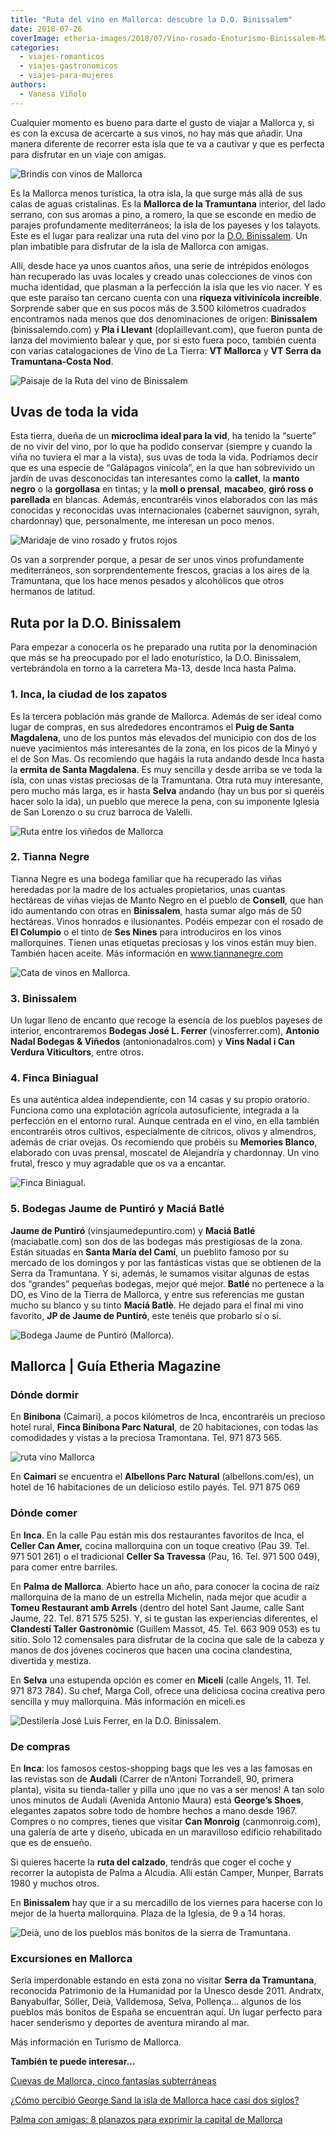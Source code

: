 ```yaml
---
title: "Ruta del vino en Mallorca: descubre la D.O. Binissalem"
date: 2018-07-26
coverImage: etheria-images/2018/07/Vino-rosado-Enoturismo-Binissalem-Mallorca-e1553175846903.jpg
categories: 
  - viajes-romanticos
  - viajes-gastronomicos
  - viajes-para-mujeres
authors: 
  - Vanesa Viñolo
---
```


Cualquier momento es bueno para darte el gusto de viajar a Mallorca y, si es con la 
excusa de acercarte a sus vinos, no hay más que añadir. Una manera diferente de recorrer 
esta isla que te va a cautivar y que es perfecta para disfrutar en un viaje con amigas. 

![Brindis con vinos de Mallorca](etheria-images/2018/07/amigas-vino-Enoturismo-Binissalem-Mallorca-Torres-1024x687.jpg "© CRDO Binissalem (Mallorca)/ M.Torres")

Es la Mallorca menos turística, la otra isla, la que surge más allá de sus calas de 
aguas cristalinas. Es la **Mallorca de la Tramuntana** interior, del lado serrano, con 
sus aromas a pino, a romero, la que se esconde en medio de parajes profundamente 
mediterráneos; la isla de los payeses y los talayots. Este es el lugar para realizar una 
ruta del vino por la [D.O. Binissalem](https://binissalemdo.com/). Un plan imbatible 
para disfrutar de la isla de Mallorca con amigas. 

Allí, desde hace ya unos cuantos años, una serie de intrépidos enólogos han recuperado 
las uvas locales y creado unas colecciones de vinos con mucha identidad, que plasman a 
la perfección la isla que les vio nacer. Y es que este paraíso tan cercano cuenta con 
una **riqueza vitivinícola increíble**. Sorprende saber que en sus pocos más de 3.500 
kilómetros cuadrados encontramos nada menos que dos denominaciones de origen: 
**Binissalem** (binissalemdo.com) y **Pla i Llevant** (doplaillevant.com), que fueron 
punta de lanza del movimiento balear y que, por si esto fuera poco, también cuenta con 
varias catalogaciones de Vino de La Tierra: **VT Mallorca** y **VT Serra da 
Tramuntana-Costa Nod**. 

![Paisaje de la Ruta del vino de Binissalem](etheria-images/2018/07/pueblo-Enoturismo-Binissalem-Mallorca-Torres-1024x683.jpg "© CRDO Binissalem (Mallorca)/ M.Torres")

## Uvas de toda la vida

Esta tierra, dueña de un **microclima ideal para la vid**, ha tenido la “suerte” de no 
vivir del vino, por lo que ha podido conservar (siempre y cuando la viña no tuviera el 
mar a la vista), sus uvas de toda la vida. Podríamos decir que es una especie de 
“Galápagos vinícola”, en la que han sobrevivido un jardín de uvas desconocidas tan 
interesantes como la **callet**, la **manto negro** o la **gorgollasa** en tintas; y la 
**moll o prensal**, **macabeo**, **giró ross o parellada** en blancas. Además, 
encontraréis vinos elaborados con las más conocidas y reconocidas uvas internacionales 
(cabernet sauvignon, syrah, chardonnay) que, personalmente, me interesan un poco menos. 

![Maridaje de vino rosado y frutos rojos](etheria-images/2018/07/Vino-rosado-Enoturismo-Binissalem-Mallorca-855x1024.jpg "Ruta del vino de Binissalem. © CRDO Binissalem (Mallorca).")

Os van a sorprender porque, a pesar de ser unos vinos profundamente mediterráneos, son 
sorprendentemente frescos, gracias a los aires de la Tramuntana, que los hace menos 
pesados y alcohólicos que otros hermanos de latitud. 

## Ruta por la D.O. Binissalem

Para empezar a conocerla os he preparado una rutita por la denominación que más se ha 
preocupado por el lado enoturístico, la D.O. Binissalem, vertebrándola en torno a la 
carretera Ma-13, desde Inca hasta Palma. 

### 1\. Inca, la ciudad de los zapatos

Es la tercera población más grande de Mallorca. Además de ser ideal como lugar de 
compras, en sus alrededores encontramos el **Puig de Santa Magdalena**, uno de los 
puntos más elevados del municipio con dos de los nueve yacimientos más interesantes de 
la zona, en los picos de la Minyó y el de Son Mas. Os recomiendo que hagáis la ruta 
andando desde Inca hasta la **ermita de Santa Magdalena**. Es muy sencilla y desde 
arriba se ve toda la isla, con unas vistas preciosas de la Tramuntana. Otra ruta muy 
interesante, pero mucho más larga, es ir hasta **Selva** andando (hay un bus por si 
queréis hacer solo la ida), un pueblo que merece la pena, con su imponente Iglesia de 
San Lorenzo o su cruz barroca de Valelli. 

![Ruta entre los viñedos de Mallorca](etheria-images/2018/07/Enoturismo-Binissalem-Mallorca-caminata-1024x614.jpg "© CRDO Binissalem (Mallorca).")

### 2\. Tianna Negre

Tianna Negre es una bodega familiar que ha recuperado las viñas heredadas por la madre 
de los actuales propietarios, unas cuantas hectáreas de viñas viejas de Manto Negro en 
el pueblo de **Consell**, que han ido aumentando con otras en **Binissalem**, hasta 
sumar algo más de 50 hectáreas. Vinos honrados e ilusionantes. Podéis empezar con el 
rosado de **El Columpio** o el tinto de **Ses Nines** para introduciros en los vinos 
mallorquines. Tienen unas etiquetas preciosas y los vinos están muy bien. También hacen 
aceite. Más información en www.tiannanegre.com 

![Cata de vinos en Mallorca.](etheria-images/2018/07/Enoturismo-Binissalem-Mallorca-cata-1024x553.jpg "Cata de vinos. © CRDO Binissalem (Mallorca).")

### 3\. Binissalem

Un lugar lleno de encanto que recoge la esencia de los pueblos payeses de interior, 
encontraremos **Bodegas José L. Ferrer** (vinosferrer.com), **Antonio Nadal Bodegas & 
Viñedos** (antonionadalros.com) y **Vins Nadal i Can Verdura Viticultors**, entre otros. 

### 4\. Finca Biniagual

Es una auténtica aldea independiente, con 14 casas y su propio oratorio. Funciona como 
una explotación agrícola autosuficiente, integrada a la perfección en el entorno rural. 
Aunque centrada en el vino, en ella también encontraréis otros cultivos, especialmente 
de cítricos, olivos y almendros, además de criar ovejas. Os recomiendo que probéis su 
**Memories Blanco**, elaborado con uvas prensal, moscatel de Alejandría y chardonnay. Un 
vino frutal, fresco y muy agradable que os va a encantar. 

![Finca Biniagual.](etheria-images/2018/07/Finca-Benbingual-1024x576.jpg "Finca Biniagual.")

### 5\. Bodegas Jaume de Puntiró y Maciá Batlé

**Jaume de Puntiró** (vinsjaumedepuntiro.com) y **Maciá Batlé** (maciabatle.com) son dos 
de las bodegas más prestigiosas de la zona. Están situadas en **Santa María del Camí**, 
un pueblito famoso por su mercado de los domingos y por las fantásticas vistas que se 
obtienen de la Serra da Tramuntana. Y si, además, le sumamos visitar algunas de estas 
dos “grandes” pequeñas bodegas, mejor qué mejor. **Batlé** no pertenece a la DO, es Vino 
de la Tierra de Mallorca, y entre sus referencias me gustan mucho su blanco y su tinto 
**Maciá Batlè**. He dejado para el final mi vino favorito, **JP de Jaume de Puntiró**, 
este tenéis que probarlo sí o sí. 

![Bodega Jaume de Puntiró (Mallorca).](etheria-images/2018/07/Bodega-Jaume-Puntiro-mallorca-enoturismo-1024x682.jpg "© Bodega Jaume de Puntiró (Mallorca).")

## Mallorca | Guía Etheria Magazine

### Dónde dormir

En **Binibona** (Caimari), a pocos kilómetros de Inca, encontraréis un precioso hotel 
rural, **Finca Binibona Parc Natural**, de 20 habitaciones, con todas las comodidades y 
vistas a la preciosa Tramontana. Tel. 971 873 565. 

![ruta vino Mallorca](etheria-images/2018/07/Albellons-terraza-1024x576.jpg "Terraza del hotel rural Albellons Parc Natural (Mallorca).")

En **Caimari** se encuentra el **Albellons Parc Natural** (albellons.com/es), un hotel 
de 16 habitaciones de un delicioso estilo payés. Tel. 971 875 069 

### Dónde comer

En **Inca**. En la calle Pau están mis dos restaurantes favoritos de Inca, el **Celler 
Can Amer,** cocina mallorquina con un toque creativo (Pau 39. Tel. 971 501 261) o el 
tradicional **Celler Sa Travessa** (Pau, 16. Tel. 971 500 049), para comer entre 
barriles. 

En **Palma de Mallorca**. Abierto hace un año, para conocer la cocina de raíz 
mallorquina de la mano de un estrella Michelin, nada mejor que acudir a **Tomeu 
Restaurant amb Arrels** (dentro del hotel Sant Jaume, calle Sant Jaume, 22. Tel. 871 575 
525). Y, si te gustan las experiencias diferentes, el **Clandestí Taller Gastronòmic** 
(Guillem Massot, 45. Tel. 663 909 053) es tu sitio. Solo 12 comensales para disfrutar de 
la cocina que sale de la cabeza y manos de dos jóvenes cocineros que hacen una cocina 
clandestina, divertida y mestiza. 

En **Selva** una estupenda opción es comer en **Miceli** (calle Angels, 11. Tel. 971 873 
784). Su chef, Marga Coll, ofrece una deliciosa cocina creativa pero sencilla y muy 
mallorquina. Más información en miceli.es 

![Destilería José Luis Ferrer, en la D.O. Binissalem.](etheria-images/2018/07/binissalem-spain-23-june-one-of-the-symbols-of-mallorca-jose-luis-ferrer-distillery-with-vineyards-in-an-area-of-several-acres-and-lots-of-varieties-23-june-binissalem-spain-2016-900x600.jpg "Destilería José Luis Ferrer, en la D.O. Binissalem.")

### De compras

En **Inca**: los famosos cestos-shopping bags que les ves a las famosas en las revistas 
son de **Audali** (Carrer de n’Antoni Torrandell, 90, primera planta), visita su 
tienda-taller y pilla uno ¡que no vas a ser menos! A tan solo unos minutos de Audali 
(Avenida Antonio Maura) está **George’s Shoes**, elegantes zapatos sobre todo de hombre 
hechos a mano desde 1967. Compres o no compres, tienes que visitar **Can Monroig** 
(canmonroig.com), una galería de arte y diseño, ubicada en un maravilloso edificio 
rehabilitado que es de ensueño. 

Si quieres hacerte la **ruta del calzado**, tendrás que coger el coche y recorrer la 
autopista de Palma a Alcudia. Allí están Camper, Munper, Barrats 1980 y muchos otros. 

En **Binissalem** hay que ir a su mercadillo de los viernes para hacerse con lo mejor de 
la huerta mallorquina. Plaza de la Iglesia, de 9 a 14 horas. 

![Deià, uno de los pueblos más bonitos de la sierra de Tramuntana.](etheria-images/2018/07/deia-typical-stone-village-in-majorca-tramuntana-1-900x600.jpg "Deià, uno de los pueblos más bonitos de la sierra de Tramuntana.")

### Excursiones en Mallorca

Sería imperdonable estando en esta zona no visitar **Serra da Tramuntana**, reconocida 
Patrimonio de la Humanidad por la Unesco desde 2011. Andratx, Banyabulfar, Sóller, Deià, 
Valldemosa, Selva, Pollença… algunos de los pueblos más bonitos de España se encuentran 
aquí. Un lugar perfecto para hacer senderismo y deportes de aventura mirando al mar. 

Más información en Turismo de Mallorca. 

**También te puede interesar...** 

[Cuevas de Mallorca, cinco fantasías 
subterráneas](https://etheriamagazine.com/2021/08/26/cuevas-de-mallorca-con-ninos/) 

[¿Cómo percibió George Sand la isla de Mallorca hace casi dos 
siglos?](https://etheriamagazine.com/2018/05/16/mallorca-de-la-mano-de-george-sand/) 

[Palma con amigas: 8 planazos para exprimir la capital de 
Mallorca](https://etheriamagazine.com/2021/06/02/planes-y-excursiones-desde-palma-mallorca-con-amigas/)
